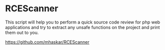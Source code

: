 # RCEScanner
This script will help you to perform a quick source code review for php web applications and try to extract any unsafe functions on the project and print them out to you.

https://github.com/mhaskar/RCEScanner